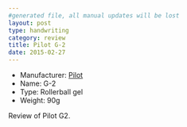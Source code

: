 ```yaml
---
#generated file, all manual updates will be lost
layout: post
type: handwriting
category: review
title: Pilot G-2
date: 2015-02-27
---
```


* Manufacturer: [Pilot](/a/b/c/pilot.html)
* Name: G-2
* Type: Rollerball gel
* Weight: 90g



Review of Pilot G2.
